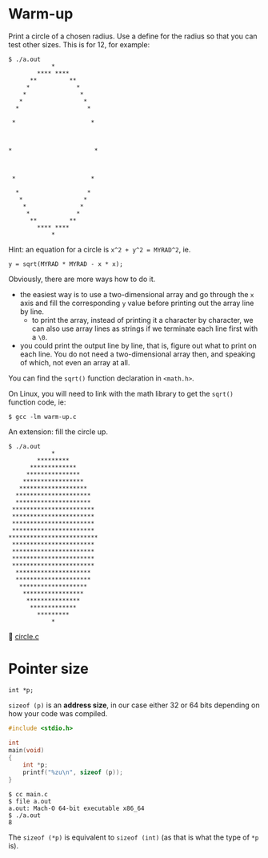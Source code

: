 # Warm-up

Print a circle of a chosen radius.  Use a define for the radius so that you can
test other sizes.  This is for 12, for example:

```
$ ./a.out
            *
        **** ****
      **         **
     *             *
    *               *
   *                 *
  *                   *

 *                     *



*                       *



 *                     *

  *                   *
   *                 *
    *               *
     *             *
      **         **
        **** ****
            *
```

Hint: an equation for a circle is `x^2 + y^2 = MYRAD^2`, ie.

```
y = sqrt(MYRAD * MYRAD - x * x);
```

Obviously, there are more ways how to do it.

- the easiest way is to use a two-dimensional array and go through the `x` axis
  and fill the corresponding `y` value before printing out the array line by
  line.
  - to print the array, instead of printing it a character by character, we can
    also use array lines as strings if we terminate each line first with a `\0`.
- you could print the output line by line, that is, figure out what to print on
  each line.  You do not need a two-dimensional array then, and speaking of
  which, not even an array at all.

You can find the `sqrt()` function declaration in `<math.h>`.

On Linux, you will need to link with the math library to get the `sqrt()`
function code, ie:

```
$ gcc -lm warm-up.c
```

An extension: fill the circle up.

```
$ ./a.out
            *
        *********
      *************
     ***************
    *****************
   *******************
  *********************
  *********************
 ***********************
 ***********************
 ***********************
 ***********************
*************************
 ***********************
 ***********************
 ***********************
 ***********************
  *********************
  *********************
   *******************
    *****************
     ***************
      *************
        *********
            *
```

:eyes: [circle.c](/src/circle.c)

# Pointer size

```
int *p;
```

`sizeof (p)` is an **address size**, in our case either 32 or 64 bits depending
on how your code was compiled.

```C
#include <stdio.h>

int
main(void)
{
	int *p;
	printf("%zu\n", sizeof (p));
}
```

```
$ cc main.c
$ file a.out
a.out: Mach-O 64-bit executable x86_64
$ ./a.out
8
```

The `sizeof (*p)` is equivalent to `sizeof (int)` (as that is what the type of
`*p` is).

